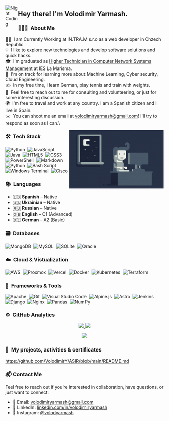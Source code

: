 <img alt="Night Coding" src="./assets/Hand%20Wave.gif" width='40' align="left"/><h2 align="left">Hey there! I'm Volodimir Yarmash.</h2>

<!-- ## 👋 &nbsp;Hey there! I'm Volodimir Yarmash -->

### 👨🏻‍💻 &nbsp;About Me

👨‍💻 &nbsp;I am Currently Working at IN.TRA.M s.r.o as a web developer in Chzech Republic\
💡 &nbsp;I like to explore new technologies and develop software solutions and quick hacks.\
🎓 &nbsp;I'm graduated as [Higher Technician in Computer Network Systems Management](https://www.todofp.es/dam/jcr:525bf081-bd23-482f-bd89-1151f2498373/n-tsadministracionsistemasinformaticosreden-pdf.pdf) at IES La Marisma.\
🌱 &nbsp;I'm on track for learning more about Machine Learning, Cyber security, Cloud Engineering.\
✍️ &nbsp;In my free time, I learn German, play tennis and train with weights.\
💬 &nbsp;Feel free to reach out to me for consulting and volunteering, or just for some interesting discussion.\
🌍 &nbsp;I'm free to travel and work at any country. I am a Spanish citizen and I live in Spain.\
✉️ &nbsp;You can shoot me an email at volodimiryarmash@gmail.com! I'll try to respond as soon as I can.\


<img alt="Night Coding" src="https://raw.githubusercontent.com/AVS1508/AVS1508/master/assets/Night-Coding.gif" align="right"/>

### 🛠 &nbsp;Tech Stack

![Python](https://img.shields.io/badge/python-3670A0?style=for-the-badge&logo=python&logoColor=ffdd54)&nbsp;
![JavaScript](https://img.shields.io/badge/javascript-%23323330.svg?style=for-the-badge&logo=javascript&logoColor=%23F7DF1E)&nbsp;
![Java](https://img.shields.io/badge/java-%23ED8B00.svg?style=for-the-badge&logo=java&logoColor=white)&nbsp;
![HTML5](https://img.shields.io/badge/html5-%23E34F26.svg?style=for-the-badge&logo=html5&logoColor=white)&nbsp;
![CSS3](https://img.shields.io/badge/css3-%231572B6.svg?style=for-the-badge&logo=css3&logoColor=white)&nbsp;
![PowerShell](https://img.shields.io/badge/PowerShell-%235391FE.svg?style=for-the-badge&logo=powershell&logoColor=white)&nbsp;
![Markdown](https://img.shields.io/badge/markdown-%23000000.svg?style=for-the-badge&logo=markdown&logoColor=white)&nbsp;
![Python](https://img.shields.io/badge/python-3670A0?style=for-the-badge&logo=python&logoColor=ffdd54)&nbsp;
![Bash Script](https://img.shields.io/badge/bash_script-%23121011.svg?style=for-the-badge&logo=gnu-bash&logoColor=white)&nbsp;
![Windows Terminal](https://img.shields.io/badge/Windows%20Terminal-%234D4D4D.svg?style=for-the-badge&logo=windows-terminal&logoColor=white)&nbsp;
![Cisco](https://img.shields.io/badge/cisco-%23049fd9.svg?style=for-the-badge&logo=cisco&logoColor=black)&nbsp;

### 📚 &nbsp;Languages 

- 🇪🇸 **Spanish** – Native  
- 🇺🇦 **Ukrainian** – Native  
- 🇷🇺 **Russian** – Native  
- 🇬🇧 **English** – C1 (Advanced)  
- 🇩🇪 **German** – A2 (Basic)


### 🗃 &nbsp;Databases

![MongoDB](https://img.shields.io/badge/MongoDB-%234ea94b.svg?style=for-the-badge&logo=mongodb&logoColor=white)&nbsp;
![MySQL](https://img.shields.io/badge/mysql-4479A1.svg?style=for-the-badge&logo=mysql&logoColor=white)&nbsp;
![SQLite](https://img.shields.io/badge/sqlite-%2307405e.svg?style=for-the-badge&logo=sqlite&logoColor=white)&nbsp;
![Oracle](https://img.shields.io/badge/Oracle-F80000?style=for-the-badge&logo=oracle&logoColor=white)&nbsp;


### ☁️ &nbsp;Cloud & Vistualization

![AWS](https://img.shields.io/badge/AWS-%23FF9900.svg?style=for-the-badge&logo=amazon-aws&logoColor=white)&nbsp;
![Proxmox](https://img.shields.io/badge/proxmox-proxmox?style=for-the-badge&logo=proxmox&logoColor=%23E57000&labelColor=%232b2a33&color=%232b2a33)&nbsp;
![Vercel](https://img.shields.io/badge/vercel-%23000000.svg?style=for-the-badge&logo=vercel&logoColor=white)&nbsp;
![Docker](https://img.shields.io/badge/docker-%230db7ed.svg?style=for-the-badge&logo=docker&logoColor=white)&nbsp;
![Kubernetes](https://img.shields.io/badge/kubernetes-%23326ce5.svg?style=for-the-badge&logo=kubernetes&logoColor=white)&nbsp;
![Terraform](https://img.shields.io/badge/terraform-%235835CC.svg?style=for-the-badge&logo=terraform&logoColor=white)&nbsp;

### 🧰 &nbsp;Frameworks & Tools 

![Apache](https://img.shields.io/badge/apache-%23D42029.svg?style=for-the-badge&logo=apache&logoColor=white)&nbsp;
![Git](https://img.shields.io/badge/git-%23F05033.svg?style=for-the-badge&logo=git&logoColor=white)&nbsp;
![Visual Studio Code](https://img.shields.io/badge/Visual%20Studio%20Code-0078d7.svg?style=for-the-badge&logo=visual-studio-code&logoColor=white)&nbsp;
![Alpine.js](https://img.shields.io/badge/alpinejs-white.svg?style=for-the-badge&logo=alpinedotjs&logoColor=%238BC0D0)&nbsp;
![Astro](https://img.shields.io/badge/astro-%232C2052.svg?style=for-the-badge&logo=astro&logoColor=white)&nbsp;
![Jenkins](https://img.shields.io/badge/jenkins-%232C5263.svg?style=for-the-badge&logo=jenkins&logoColor=white)&nbsp;
![Django](https://img.shields.io/badge/django-%23092E20.svg?style=for-the-badge&logo=django&logoColor=white)&nbsp;
![Nginx](https://img.shields.io/badge/nginx-%23009639.svg?style=for-the-badge&logo=nginx&logoColor=white)&nbsp;
![Pandas](https://img.shields.io/badge/pandas-%23150458.svg?style=for-the-badge&logo=pandas&logoColor=white)&nbsp;
![NumPy](https://img.shields.io/badge/numpy-%23013243.svg?style=for-the-badge&logo=numpy&logoColor=white)&nbsp;

### ⚙️ &nbsp;GitHub Analytics

<p align="center">
  <a href="https://github.com/VolodimirY">
    <img height="180em" src="https://github-readme-stats-eight-theta.vercel.app/api?username=VolodimirY&show_icons=true&theme=algolia&include_all_commits=true&count_private=true"/>
  </a>
  <a href="https://github.com/VolodimirY">
    <img height="180em" src="https://github-readme-stats-eight-theta.vercel.app/api/top-langs/?username=VolodimirY&layout=compact&langs_count=8&theme=algolia"/>
  </a>
</p>

<p align="center">
  <img height="180em" src="https://github-readme-streak-stats.herokuapp.com/?user=VolodimirY&theme=dark&hide_border=true"/>
</p>


### 📜 &nbsp;My projects, activities & certificates

https://github.com/VolodimirY/ASIR/blob/main/README.md

<!-- ### 💰 &nbsp;Support My Work 

[![BuyMeACoffee](https://img.shields.io/badge/Buy%20Me%20a%20Coffee-ffdd00?style=for-the-badge&logo=buy-me-a-coffee&logoColor=black)](https://buymeacoffee.com/adityakanoi) 

-->
### 📬 Contact Me

Feel free to reach out if you’re interested in collaboration, have questions, or just want to connect:

- 📧 Email: [volodimiryarmash@gmail.com](mailto:volodyarmash@gmail.com)
- 💼 LinkedIn: [linkedin.com/in/volodimiryarmash](www.linkedin.com/in/volodimir-yarmash-2a8b77316)
- 📸 Instagram: [@volodyarmash](https://www.instagram.com/vladimirr__02)


<!-- Diseño inspirado en: https://github.com/Adityakanoi2001/-->
